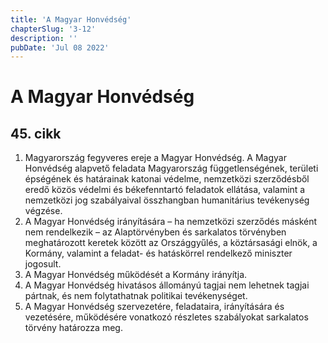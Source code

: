 ```yaml
---
title: 'A Magyar Honvédség'
chapterSlug: '3-12'
description: ''
pubDate: 'Jul 08 2022'
---
```


# A Magyar Honvédség

## 45. cikk
1. Magyarország fegyveres ereje a Magyar Honvédség. A Magyar Honvédség alapvető feladata Magyarország függetlenségének, területi épségének és határainak katonai védelme, nemzetközi szerződésből eredő közös védelmi és békefenntartó feladatok ellátása, valamint a nemzetközi jog szabályaival összhangban humanitárius tevékenység végzése.
2. A Magyar Honvédség irányítására – ha nemzetközi szerződés másként nem rendelkezik – az Alaptörvényben és sarkalatos törvényben meghatározott keretek között az Országgyűlés, a köztársasági elnök, a Kormány, valamint a feladat- és hatáskörrel rendelkező miniszter jogosult.
3. A Magyar Honvédség működését a Kormány irányítja.
4. A Magyar Honvédség hivatásos állományú tagjai nem lehetnek tagjai pártnak, és nem folytathatnak politikai tevékenységet.
5. A Magyar Honvédség szervezetére, feladataira, irányítására és vezetésére, működésére vonatkozó részletes szabályokat sarkalatos törvény határozza meg.
